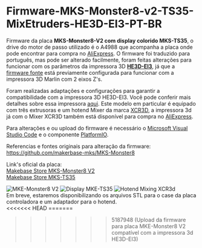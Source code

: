 # Firmware-MKS-Monster8-v2-TS35-MixEtruders-HE3D-EI3-PT-BR
Firmware da placa <b>MKS-Monster8-V2 com display colorido MKS-TS35</b>, o drive do motor de passo utilizado é o A4988 que acompanha a placa onde pode encontrar para compra no <a href="https://pt.aliexpress.com/item/1005005754526961.html">AliExpress</a>. O firmware foi traduzido para português, mas pode ser alterado facilmente, foram feitas alterações para funcionar com os parâmetros da impressora 3D <b><a href="https://www.reprap.org/wiki/EI3">HE3D-EI3</a></b>, já que a <a href="https://github.com/makerbase-mks/MKS-Monster8">firmware fonte</a> está previamente configurada para funcionar com a impressora 3D Marlin com 2 eixos Z's. 

Foram realizadas adaptações e configurações para garantir a compatibilidade com a impressora 3D HE3D-EI3. Você pode conferir mais detalhes sobre essa impressora <a href="https://www.reprap.org/wiki/EI3" >aqui</a>. Este modelo em particular é equipado com três extrusoras e um hotend Mixer da marca <a href="https://pt.aliexpress.com/item/4000418707950.html" >XCR3D</a>, a impressora 3d já com o Mixer XCR3D também está disponível para compra no <a href="https://www.aliexpress.us/item/32711871003.html" >AliExpress</a>.

Para alterações e ou upload do firmware é necessário o <a href="https://code.visualstudio.com/">Microsoft Visual Studio Code</a> e o componente <a href="https://docs.platformio.org/en/stable/integration/ide/vscode.html">PlatformIO</a>.

Referencias e fontes originais para alteração da firmware:<br />
<a href="https://github.com/makerbase-mks/MKS-Monster8">https://github.com/makerbase-mks/MKS-Monster8</a>

Link's oficial da placa:<br />
<a href="https://www.makerbase.store/products/mks-monster8-32bit-3d-printer-control-board">Makebase Store MKS-Monster8 V2</a><br />
<a href="https://www.makerbase.store/products/mks-ts35-lcd-display?_pos=1&_sid=f4cfd4b4d&_ss=r">Makebase Store MKS-TS35</a>

<img src="https://www.makerbase.store/cdn/shop/products/monster8v2.0forvoron-4.jpg?v=1683798323&width=500" alt="MKE-Monster8 V2">

<img src="https://www.makerbase.store/cdn/shop/products/MKSTS35LCDDisplayPanel.webp?v=1679562223&width=500" alt="Display MKE-TS35">

<img src="https://ae01.alicdn.com/kf/Hbd42c134b848499ca4d844fa760700361/3dsway-pe-as-de-impressora-3d-3-em-1-out-hotend-kit-de-comuta-o-de.jpg_500x500.jpg_.webp" alt="Hotend Mixing XCR3d">
<br />
Em breve, estaremos disponibilizando os arquivos STL para o case da placa controladora e um adaptador para o hotend.
<br />
<<<<<<< HEAD
=======

>>>>>>> 5187948 (Upload da firmware para placa MKE-Monster8 V2 compatível com a impressora 3d HE3D-EI3)
